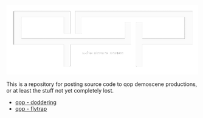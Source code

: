 ![](/images/qop-logo.png)

This is a repository for posting source code to qop demoscene productions, or at least the stuff not yet completely lost. 

* [qop - doddering](/qop%20-%20doddering/)
* [qop - flytrap](/qop%20-%20flytrap/)
